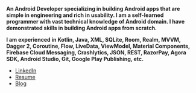 **An Android Developer specializing in building Android apps that are simple in engineering and rich in usability. I am a self-learned programmer with vast technical knowledge of Android domain. I have demonstrated skills in building Android apps from scratch.**

**I am experienced in Kotlin, Java, XML, SQLite, Room, Realm, MVVM, Dagger 2, Coroutine, Flow, LiveData, ViewModel, Material Components, Firebase Cloud Messaging, Crashlytics, JSON, REST, RazorPay, Agora SDK, Android Studio, Git, Google Play Publishing, etc.**

* [LinkedIn](https://www.linkedin.com/in/sudhirkhanger)
* [Resume](https://drive.google.com/file/d/1iIJuT8FVhKeDhlt74PNNQo1u7arXUUW4/view?usp=sharing)
* [Blog](https://sudhirkhanger.com/)
